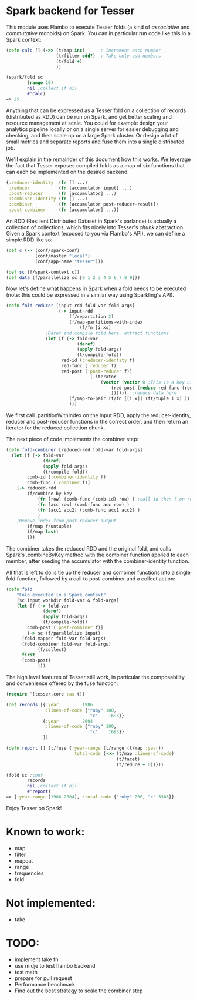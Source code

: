 # Spark backend for Tesser

This module uses Flambo to execute Tesser folds (a kind of *associative* and *commutative* monoids) on Spark. You can in particular run code like this in a Spark context:

```clj
(defn calc [] (->> (t/map inc)      ; Increment each number
                   (t/filter odd?)  ; Take only odd numbers
                   (t/fold +)
                   ))

(spark/fold sc 
        (range 10)
        nil ;collect if nil
        #'calc)
=> 25
```

Anything that can be expressed as a Tesser fold on a collection of records (distributed as  RDD) can be run on Spark, and get
better scaling and resource management at scale. You could for example design your analytics pipeline locally or on a single server for easier debugging and checking, and then scale up on a large Spark cluster. Or design a lot of small metrics and separate reports and fuse them into a single distributed job.

We'll explain in the remainder of this document how this works. 
We leverage the fact that Tesser exposes compiled folds as a map
of six functions that can each be implemented on the desired backend.

```clj
{:reducer-identity  (fn [] ...)
 :reducer           (fn [accumulator input] ...)
 :post-reducer      (fn [accumulator] ...)
 :combiner-identity (fn [] ...)
 :combiner          (fn [accumulator post-reducer-result])
 :post-combiner     (fn [accumulator] ...)}
```

An RDD (Resilient Distributed Dataset in Spark's parlance) is actually a collection of collections, which fits nicely into
Tesser's *chunk* abstraction. Given a Spark context (exposed to you via Flambo's API), we can define a simple RDD like so:

```clj
(def c (-> (conf/spark-conf)
           (conf/master "local")
           (conf/app-name "tesser")))

(def sc (f/spark-context c))
(def data (f/parallelize sc [0 1 2 3 4 5 6 7 8 9]))
```

Now let's define what happens in Spark when a fold needs to be executed (note: this could be expressed in a similar way using Sparkling's API).

```clj
(defn fold-reducer [input-rdd fold-var fold-args]
					(-> input-rdd
						(f/repartition 2)
						(f/map-partitions-with-index 
							(f/fn [i xs] 
               ;Deref and compile fold here, extract functions
               (let [f (-> fold-var
                           (deref)
                           (apply fold-args)
                           (t/compile-fold))
                     red-id (:reducer-identity f) 
                     red-func (:reducer f) 
                     red-post (:post-reducer f)]
								(.iterator 
									(vector (vector 0 ;This is a key used by the combiner
										(red-post (reduce red-func (red-id) (iterator-seq xs )) )
										))))))  ;reduce data here
						(f/map-to-pair (f/fn [[i x]] (ft/tuple i x) ))
						)))
```

We first call .partitionWithIndex on the input RDD, apply the reducer-identity, reducer and post-reducer functions in the correct order, and then return an iterator for the reduced collection chunk.

The next piece of code implements the combiner step:

```clj
(defn fold-combiner [reduced-rdd fold-var fold-args]
  (let [f (-> fold-var
              (deref)
              (apply fold-args)
              (t/compile-fold))
        comb-id (:combiner-identity f) 
        comb-func (:combiner f)]
	(-> reduced-rdd
		(f/combine-by-key
			(fn [row] (comb-func (comb-id) row) ) ;call id then f on row
			(fn [acc row] (comb-func acc row) )
			(fn [acc1 acc2] (comb-func acc1 acc2) )
			)
    ;Remove index from post-reducer output
		(f/map f/untuple)
		(f/map last)
		)))
```

The combiner takes the reduced RDD and the original fold, and calls Spark's .combineByKey method with the combiner function
applied to each member, after seeding the accumulator with the combiner-identity function.

All that is left to do is tie up the reducer and combiner functions into a single fold function, followed by a call to 
post-combiner and a collect action:

```clj
(defn fold
	"Fold executed in a Spark context"
	[sc input workdir fold-var & fold-args]
	(let [f (-> fold-var
              (deref)
              (apply fold-args)
              (t/compile-fold))
        comb-post (:post-combiner f)]
		(-> sc (f/parallelize input) 
      (fold-mapper fold-var fold-args)
      (fold-combiner fold-var fold-args)
			(f/collect)
      first
      (comb-post)
			)))
```

The high level features of Tesser still work, in particular the composability and convenience offered by the fuse function:

```clj
(require '[tesser.core :as t])

(def records [{:year         1986
               :lines-of-code {"ruby" 100,
                                "c"    1693}}
              {:year         2004
               :lines-of-code {"ruby" 100,
                                "c"    1693}}
              ])

(defn report [] (t/fuse {:year-range (t/range (t/map :year))
                         :total-code (->> (t/map :lines-of-code)
                                          (t/facet)
                                          (t/reduce + 0))}))

(fold sc ;conf
        records
        nil ;collect if nil
        #'report)
=> {:year-range [1986 2004], :total-code {"ruby" 200, "c" 3386}}
```

Enjoy Tesser on Spark!

# Known to work:
- map
- filter
- mapcat
- range
- frequencies
- fold

# Not implemented:
- take

# TODO:
- implement take fn
- use midje to test flambo backend
- test math
- prepare for pull request
- Performance benchmark
- Find out the best strategy to scale the combiner step

